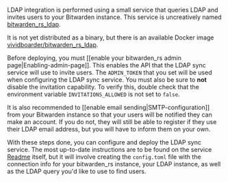 LDAP integration is performed using a small service that queries LDAP and invites users to your Bitwarden instance. This service is uncreatively named [bitwarden_rs_ldap](https://github.com/ViViDboarder/bitwarden_rs_ldap).

It is not yet distributed as a binary, but there is an available Docker image [vividboarder/bitwarden_rs_ldap](https://hub.docker.com/r/vividboarder/bitwarden_rs_ldap).

Before deploying, you must [[enable your bitwarden_rs admin page|Enabling-admin-page]]. This enables the API that the LDAP sync service will use to invite users. The `ADMIN_TOKEN` that you set will be used when configuring the LDAP sync service. You must also be sure to **not** disable the invitation capability. To verify this, double check that the environment variable `INVITATIONS_ALLOWED` is not set to `false`.

It is also recommended to [[enable email sending|SMTP-configuration]] from your Bitwarden instance so that your users will be notified they can make an account. If you do not, they will still be able to register if they use their LDAP email address, but you will have to inform them on your own.

With these steps done, you can configure and deploy the LDAP sync service. The most up-to-date instructions are to be found on the service [Readme](https://github.com/ViViDboarder/bitwarden_rs_ldap) itself, but it will involve creating the `config.toml` file with the connection info for your bitwarden_rs instance, your LDAP instance, as well as the LDAP query you'd like to use to find users.